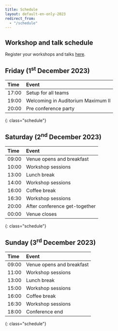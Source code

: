 ```yaml
---
title: Schedule
layout: default-en-only-2023
redirect_from:
  - "/schedule"
---
```


## Workshop and talk schedule

Register your workshops and talks <a href="https://rohow.de/mopad" target="_blank">here</a>.

## Friday (1<sup>st</sup> December 2023)

| Time  | Event                              |
| :---  | :-------                           |
| 17:00 | Setup for all teams                |
| 19:00 | Welcoming in Auditorium Maximum II |
| 20:00 | Pre conference party               |
{: class="schedule"}

## Saturday (2<sup>nd</sup> December 2023)

| Time  | Event                         |
| :---  | :-------                      |
| 09:00 | Venue opens and breakfast     |
| 10:00 | Workshop sessions             |
| 13:00 | Lunch break                   |
| 14:00 | Workshop sessions             |
| 16:00 | Coffee break                  |
| 16:30 | Workshop sessions             |
| 20:00 | After conference get-together |
| 00:00 | Venue closes                  |
{: class="schedule"}

## Sunday (3<sup>rd</sup> December 2023)

| Time  | Event                     |
| :---  | :-------                  |
| 09:00 | Venue opens and breakfast |
| 11:00 | Workshop sessions         |
| 13:00 | Lunch break               |
| 15:00 | Workshop sessions         |
| 16:00 | Coffee break              |
| 16:30 | Workshop sessions         |
| 18:00 | Conference end            |
{: class="schedule"}
